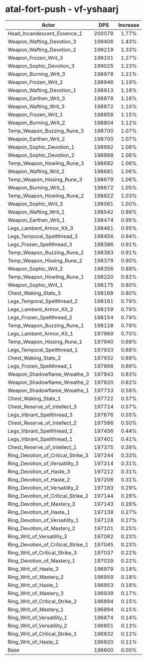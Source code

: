 # atal-fort-push - vf-yshaarj
| Actor | DPS | Increase |
|---|:---:|:---:|
|Head_Incandescent_Essence_1|200079|1.77%|
|Weapon_Wafting_Devotion_3|199406|1.43%|
|Weapon_Wafting_Devotion_2|199219|1.33%|
|Weapon_Frozen_Writ_3|199101|1.27%|
|Weapon_Sophic_Devotion_3|199025|1.23%|
|Weapon_Burning_Writ_3|198978|1.21%|
|Weapon_Frozen_Writ_2|198946|1.19%|
|Weapon_Wafting_Devotion_1|198913|1.18%|
|Weapon_Earthen_Writ_3|198878|1.16%|
|Weapon_Wafting_Writ_3|198872|1.16%|
|Weapon_Frozen_Writ_1|198858|1.15%|
|Weapon_Burning_Writ_2|198804|1.12%|
|Temp_Weapon_Buzzing_Rune_3|198700|1.07%|
|Weapon_Earthen_Writ_2|198700|1.07%|
|Weapon_Sophic_Devotion_1|198692|1.06%|
|Weapon_Sophic_Devotion_2|198688|1.06%|
|Temp_Weapon_Howling_Rune_3|198682|1.06%|
|Weapon_Wafting_Writ_2|198681|1.06%|
|Temp_Weapon_Hissing_Rune_3|198679|1.06%|
|Weapon_Burning_Writ_1|198672|1.05%|
|Temp_Weapon_Howling_Rune_2|198622|1.03%|
|Weapon_Sophic_Writ_3|198561|1.00%|
|Weapon_Wafting_Writ_1|198542|0.99%|
|Weapon_Earthen_Writ_1|198474|0.95%|
|Legs_Lambent_Armor_Kit_3|198461|0.95%|
|Legs_Temporal_Spellthread_3|198456|0.94%|
|Legs_Frozen_Spellthread_3|198386|0.91%|
|Temp_Weapon_Buzzing_Rune_2|198383|0.91%|
|Temp_Weapon_Hissing_Rune_2|198379|0.90%|
|Weapon_Sophic_Writ_2|198356|0.89%|
|Temp_Weapon_Howling_Rune_1|198220|0.82%|
|Weapon_Sophic_Writ_1|198175|0.80%|
|Chest_Waking_Stats_3|198168|0.80%|
|Legs_Temporal_Spellthread_2|198161|0.79%|
|Legs_Lambent_Armor_Kit_2|198159|0.79%|
|Legs_Frozen_Spellthread_2|198154|0.79%|
|Temp_Weapon_Buzzing_Rune_1|198128|0.78%|
|Legs_Lambent_Armor_Kit_1|197969|0.70%|
|Temp_Weapon_Hissing_Rune_1|197940|0.68%|
|Legs_Temporal_Spellthread_1|197933|0.68%|
|Chest_Waking_Stats_2|197932|0.68%|
|Legs_Frozen_Spellthread_1|197898|0.66%|
|Weapon_Shadowflame_Wreathe_3|197843|0.63%|
|Weapon_Shadowflame_Wreathe_2|197820|0.62%|
|Weapon_Shadowflame_Wreathe_1|197733|0.58%|
|Chest_Waking_Stats_1|197722|0.57%|
|Chest_Reserve_of_Intellect_3|197714|0.57%|
|Legs_Vibrant_Spellthread_3|197676|0.55%|
|Chest_Reserve_of_Intellect_2|197586|0.50%|
|Legs_Vibrant_Spellthread_2|197456|0.44%|
|Legs_Vibrant_Spellthread_1|197401|0.41%|
|Chest_Reserve_of_Intellect_1|197375|0.39%|
|Ring_Devotion_of_Critical_Strike_3|197244|0.33%|
|Ring_Devotion_of_Versatility_3|197214|0.31%|
|Ring_Devotion_of_Haste_3|197212|0.31%|
|Ring_Devotion_of_Haste_2|197206|0.31%|
|Ring_Devotion_of_Versatility_2|197163|0.29%|
|Ring_Devotion_of_Critical_Strike_2|197144|0.28%|
|Ring_Devotion_of_Mastery_3|197143|0.28%|
|Ring_Devotion_of_Haste_1|197139|0.27%|
|Ring_Devotion_of_Versatility_1|197128|0.27%|
|Ring_Devotion_of_Mastery_2|197101|0.25%|
|Ring_Writ_of_Versatility_3|197062|0.23%|
|Ring_Devotion_of_Critical_Strike_1|197045|0.23%|
|Ring_Writ_of_Critical_Strike_3|197037|0.22%|
|Ring_Devotion_of_Mastery_1|197029|0.22%|
|Ring_Writ_of_Haste_3|196979|0.19%|
|Ring_Writ_of_Mastery_2|196959|0.18%|
|Ring_Writ_of_Haste_1|196953|0.18%|
|Ring_Writ_of_Mastery_3|196939|0.17%|
|Ring_Writ_of_Critical_Strike_2|196894|0.15%|
|Ring_Writ_of_Mastery_1|196894|0.15%|
|Ring_Writ_of_Versatility_1|196874|0.14%|
|Ring_Writ_of_Versatility_2|196851|0.13%|
|Ring_Writ_of_Critical_Strike_1|196832|0.12%|
|Ring_Writ_of_Haste_2|196820|0.11%|
|Base|196600|0.00%|

